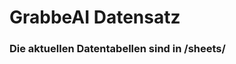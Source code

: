 


















































































































































































































































































































































































































# GrabbeAI Datensatz





### Die aktuellen Datentabellen sind in /sheets/


